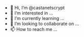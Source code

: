 - 👋 Hi, I’m @castanetscrypt
- 👀 I’m interested in ...
- 🌱 I’m currently learning ...
- 💞️ I’m looking to collaborate on ...
- 📫 How to reach me ...

<!---
castanetscrypt/castanetscrypt is a ✨ special ✨ repository because its `README.md` (this file) appears on your GitHub profile.
You can click the Preview link to take a look at your changes.
--->
